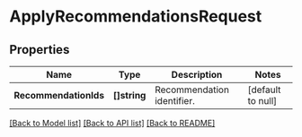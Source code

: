 # ApplyRecommendationsRequest

## Properties
Name | Type | Description | Notes
------------ | ------------- | ------------- | -------------
**RecommendationIds** | **[]string** | Recommendation identifier. | [default to null]

[[Back to Model list]](../README.md#documentation-for-models) [[Back to API list]](../README.md#documentation-for-api-endpoints) [[Back to README]](../README.md)

